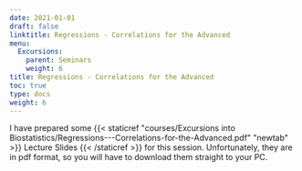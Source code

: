```yaml
---
date: 2021-01-01
draft: false
linktitle: Regressions - Correlations for the Advanced
menu:
  Excursions:
    parent: Seminars
    weight: 6
title: Regressions - Correlations for the Advanced
toc: true
type: docs
weight: 6
---
```


I have prepared some {{< staticref "courses/Excursions into Biostatistics/Regressions---Correlations-for-the-Advanced.pdf" "newtab" >}} Lecture Slides {{< /staticref >}} for this session. Unfortunately, they are in pdf format, so you will have to download them straight to your PC.
